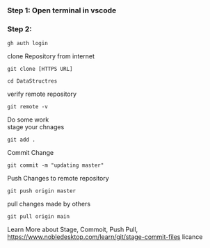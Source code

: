 ### Step 1: Open terminal in vscode
### Step 2:
```
gh auth login
```
clone Repository from internet  
```
git clone [HTTPS URL]
```
```
cd DataStructres
```

verify remote repository  
```
git remote -v
```
Do some work  
stage your chnages  
```
git add .
```
Commit Change
```
git commit -m "updating master"
```
Push Changes to remote repository
```
git push origin master
```

pull changes made by others
```
git pull origin main
```
Learn More about Stage, Commoit, Push Pull, https://www.nobledesktop.com/learn/git/stage-commit-files
licance
